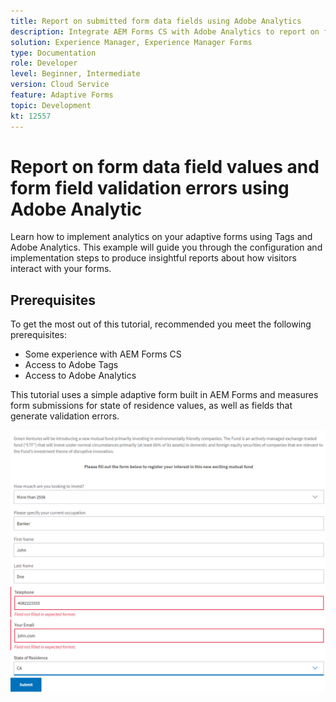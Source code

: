 ```yaml
---
title: Report on submitted form data fields using Adobe Analytics
description: Integrate AEM Forms CS with Adobe Analytics to report on form data fields
solution: Experience Manager, Experience Manager Forms
type: Documentation
role: Developer
level: Beginner, Intermediate
version: Cloud Service
feature: Adaptive Forms
topic: Development
kt: 12557
---
```

# Report on form data field values and form field validation errors using Adobe Analytic

Learn how to implement analytics on your adaptive forms using Tags and Adobe Analytics. This example will guide you through the configuration and implementation steps to produce insightful reports about how visitors interact with your forms.

## Prerequisites

 To get the most out of this tutorial, recommended you meet the following prerequisites:

 * Some experience with AEM Forms CS
 * Access to Adobe Tags
 * Access to Adobe Analytics



This tutorial uses a simple adaptive form built in AEM Forms and measures form submissions for state of residence values, as well as fields that generate validation errors.

![adaptive-form](assets/use-case.png)


